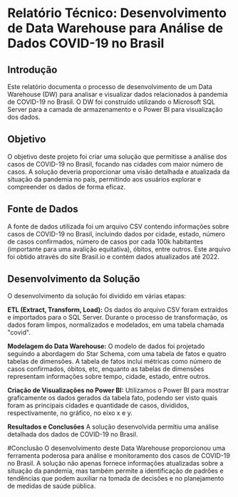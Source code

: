 # Relatório Técnico: Desenvolvimento de Data Warehouse para Análise de Dados COVID-19 no Brasil
## Introdução
Este relatório documenta o processo de desenvolvimento de um Data Warehouse (DW) para analisar e visualizar dados relacionados à pandemia de COVID-19 no Brasil. O DW foi construído utilizando o Microsoft SQL Server para a camada de armazenamento e o Power BI para visualização dos dados.

## Objetivo
O objetivo deste projeto foi criar uma solução que permitisse a análise dos casos de COVID-19 no Brasil, focando nas cidades com maior número de casos. A solução deveria proporcionar uma visão detalhada e atualizada da situação da pandemia no país, permitindo aos usuários explorar e compreender os dados de forma eficaz.

## Fonte de Dados
A fonte de dados utilizada foi um arquivo CSV contendo informações sobre casos de COVID-19 no Brasil, incluindo dados por cidade, estado, número de casos confirmados, número de casos por cada 100k habitantes (importante para uma avalição equitativa), óbitos, entre outros. Este arquivo foi obtido através do site Brasil.io e contém dados atualizados até 2022.

## Desenvolvimento da Solução
O desenvolvimento da solução foi dividido em várias etapas:

**ETL (Extract, Transform, Load):**
Os dados do arquivo CSV foram extraídos e importados para o SQL Server.
Durante o processo de transformação, os dados foram limpos, normalizados e modelados, em uma tabela chamada "covid".

**Modelagem do Data Warehouse:**
O modelo de dados foi projetado seguindo a abordagem do Star Schema, com uma tabela de fatos e quatro tabelas de dimensões.
A tabela de fatos inclui métricas como número de casos confirmados, óbitos, etc, enquanto as tabelas de dimensões representam informações sobre tempo, cidade, estado, entre outros.

**Criação de Visualizações no Power BI:**
Utilizamos o Power BI para mostrar graficamente os dados gerados da tabela fato, podendo ser visto quais foram as principais cidades e quantidade de casos, divididos, respectivamente, no gráfico, no eixo x e y.

**Resultados e Conclusões**
A solução desenvolvida permitiu uma análise detalhada dos dados de COVID-19 no Brasil.

#Conclusão
O desenvolvimento deste Data Warehouse proporcionou uma ferramenta poderosa para análise e monitoramento dos casos de COVID-19 no Brasil. A solução não apenas fornece informações atualizadas sobre a situação da pandemia, mas também permite a identificação de padrões e tendências que podem auxiliar na tomada de decisões e no planejamento de medidas de saúde pública.

